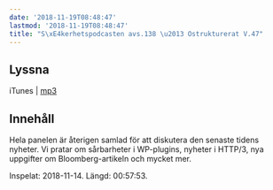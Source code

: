 ```yaml
---
date: '2018-11-19T08:48:47'
lastmod: '2018-11-19T08:48:47'
title: "S\xE4kerhetspodcasten avs.138 \u2013 Ostrukturerat V.47"
---
```

## Lyssna

iTunes \| [mp3](http://traffic.libsyn.com/sakerhetspodcasten/Sakerhetspodcasten_Ostrukt_2018-11-14.mp3)

## Innehåll

Hela panelen är återigen samlad för att diskutera den senaste tidens nyheter. Vi
pratar om sårbarheter i WP-plugins, nyheter i HTTP/3, nya uppgifter om Bloomberg-artikeln
och mycket mer.

Inspelat: 2018-11-14. Längd: 00:57:53.

